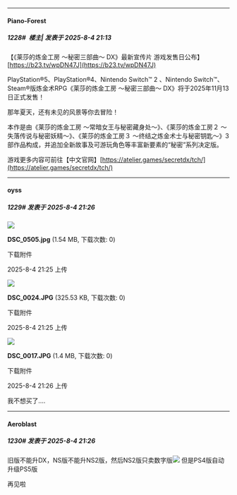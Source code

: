 ﻿
*****

####  Piano-Forest  
##### 1228#         楼主| 发表于 2025-8-4 21:13

【《莱莎的炼金工房 ～秘密三部曲～ DX》最新宣传片 游戏发售日公布】 
[https://b23.tv/wpDN47J](https://b23.tv/wpDN47J)

PlayStation®5、PlayStation®4、Nintendo Switch™ 2 、Nintendo Switch™、Steam®版炼金术RPG《莱莎的炼金工房 ～秘密三部曲～ DX》将于2025年11月13日正式发售！

那年夏天，还有未见的风景等你去冒险！

本作是由《莱莎的炼金工房 ～常暗女王与秘密藏身处～》、《莱莎的炼金工房２ ～失落传说与秘密妖精～》、《莱莎的炼金工房３ ～终结之炼金术士与秘密钥匙～》3部作品构成，并追加全新故事及可游玩角色等丰富新要素的“秘密”系列决定版。

游戏更多内容可前往【中文官网】[https://atelier.games/secretdx/tch/](https://atelier.games/secretdx/tch/)


*****

####  oyss  
##### 1229#       发表于 2025-8-4 21:26

<img src="https://img.stage1st.com/forum/202508/04/212545mlggx8g06myee66x.jpg" referrerpolicy="no-referrer">

<strong>DSC_0505.jpg</strong> (1.54 MB, 下载次数: 0)

下载附件

2025-8-4 21:25 上传

<img src="https://img.stage1st.com/forum/202508/04/212556zpzfndnnbngb5bnm.jpg" referrerpolicy="no-referrer">

<strong>DSC_0024.JPG</strong> (325.53 KB, 下载次数: 0)

下载附件

2025-8-4 21:25 上传

<img src="https://img.stage1st.com/forum/202508/04/212606fyfly2ztp1jeyc52.jpg" referrerpolicy="no-referrer">

<strong>DSC_0017.JPG</strong> (1.4 MB, 下载次数: 0)

下载附件

2025-8-4 21:26 上传

我不想买了....

*****

####  Aeroblast  
##### 1230#       发表于 2025-8-4 21:26

旧版不能升DX，NS版不能升NS2版，然后NS2版只卖数字版<img src="https://static.stage1st.com/image/smiley/face2017/067.png" referrerpolicy="no-referrer"> 但是PS4版自动升级PS5版

再见啦

